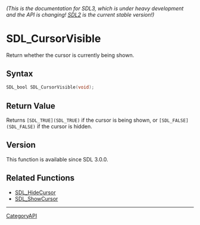 ###### (This is the documentation for SDL3, which is under heavy development and the API is changing! [SDL2](https://wiki.libsdl.org/SDL2/) is the current stable version!)
# SDL_CursorVisible

Return whether the cursor is currently being shown.

## Syntax

```c
SDL_bool SDL_CursorVisible(void);

```

## Return Value

Returns `[SDL_TRUE](SDL_TRUE)` if the cursor is being shown, or
`[SDL_FALSE](SDL_FALSE)` if the cursor is hidden.

## Version

This function is available since SDL 3.0.0.

## Related Functions

* [SDL_HideCursor](SDL_HideCursor)
* [SDL_ShowCursor](SDL_ShowCursor)

----
[CategoryAPI](CategoryAPI)

